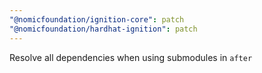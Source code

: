 ```yaml
---
"@nomicfoundation/ignition-core": patch
"@nomicfoundation/hardhat-ignition": patch
---
```


Resolve all dependencies when using submodules in `after`
